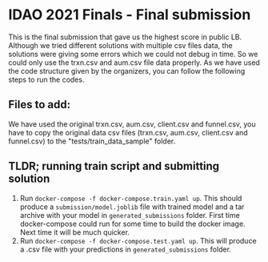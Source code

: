 # IDAO 2021 Finals - Final submission

This is the final submission that gave us the highest score in public LB. Although we tried different solutions with multiple csv files data, the solutions were giving some errors which we could not debug in time. So we could only use the trxn.csv and aum.csv file data properly.
As we have used the code structure given by the organizers, you can follow the following steps to run the codes.

## Files to add:
We have used the original trxn.csv, aum.csv, client.csv and funnel.csv, you have to copy the original data csv files (trxn.csv, aum.csv, client.csv and funnel.csv) to the "tests/train_data_sample" folder.

## TLDR; running train script and submitting solution
1. Run `docker-compose -f docker-compose.train.yaml up`. This should produce a `submission/model.joblib` file with trained model and a tar archive with your model in `generated_submissions` folder. First time docker-compose could run for some time to build the docker image. Next time it will be much quicker.
2. Run `docker-compose -f docker-compose.test.yaml up`. This will produce a .csv file with your predictions in `generated_submissions` folder.


